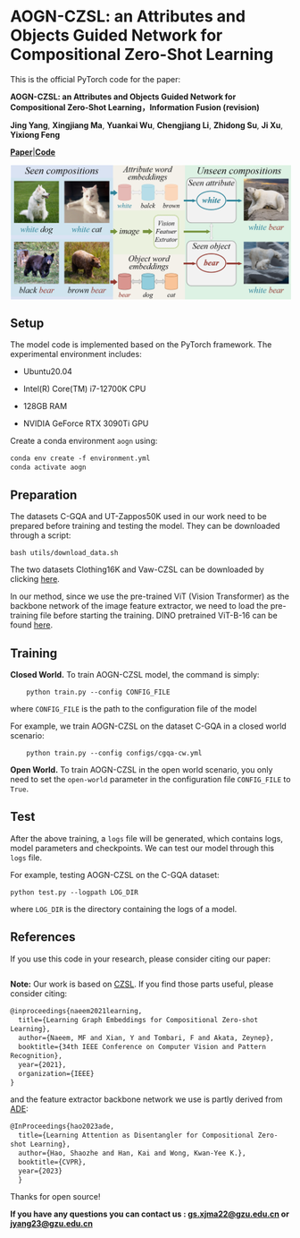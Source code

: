 # AOGN-CZSL: an Attributes and Objects Guided Network for Compositional Zero-Shot Learning

This is the official PyTorch code for the paper:

**AOGN-CZSL: an Attributes and Objects Guided Network for Compositional Zero-Shot Learning，Information Fusion (revision)**

**Jing Yang**, **Xingjiang Ma**, **Yuankai Wu**, **Chengjiang Li**, **Zhidong Su**, **Ji Xu**, **Yixiong Feng**

**[**Paper**](https://...)**|**[**Code**](https://github.com/mxjmxj1/AOGN)**

<p align="center">
  <img src="image/introduction.png"alt="" align=center />
</p>


## Setup

The model code is implemented based on the PyTorch framework. The experimental environment includes:

- Ubuntu20.04

- Intel(R) Core(TM) i7-12700K CPU
- 128GB RAM
- NVIDIA GeForce RTX 3090Ti GPU

Create a conda environment `aogn` using:

```
conda env create -f environment.yml
conda activate aogn
```

## Preparation

The datasets C-GQA and UT-Zappos50K used in our work need to be prepared before training and testing the model. They can be downloaded through a script:

```
bash utils/download_data.sh
```

The two datasets Clothing16K and Vaw-CZSL can be downloaded by clicking [here](https://drive.google.com/drive/folders/1LaJnfVv-xjsr87mhgMAtMZ5tfo3v7DLZ?usp=drive_link).

In our method, since we use the pre-trained ViT (Vision Transformer) as the backbone network of the image feature extractor, we need to load the pre-training file before starting the training. DINO pretrained ViT-B-16 can be found [here](https://drive.google.com/drive/folders/1rVLvgss6zVzQwkWbO0GA-PXXHbGg3yRN?usp=drive_link).

## Training

**Closed World.** To train  AOGN-CZSL model, the command is simply:

```
    python train.py --config CONFIG_FILE
```

where `CONFIG_FILE` is the path to the configuration file of the model 

For example, we train AOGN-CZSL on the dataset C-GQA in a closed world scenario:

```
    python train.py --config configs/cgqa-cw.yml
```

**Open World.** To train AOGN-CZSL in the open world scenario, you only need to set the `open-world`  parameter in the configuration file `CONFIG_FILE` to `True`.

## Test

After the above training, a `logs` file will be generated, which contains logs, model parameters and checkpoints. We can test our model through this `logs` file.

 For example, testing AOGN-CZSL on the C-GQA dataset:

```
python test.py --logpath LOG_DIR
```

where `LOG_DIR` is the directory containing the logs of a model.

## References

If you use this code in your research, please consider citing our paper:

```

```

**Note:** Our work is based on  [CZSL](https://github.com/ExplainableML/czsl).  If you find those parts useful, please consider citing:

```
@inproceedings{naeem2021learning,
  title={Learning Graph Embeddings for Compositional Zero-shot Learning},
  author={Naeem, MF and Xian, Y and Tombari, F and Akata, Zeynep},
  booktitle={34th IEEE Conference on Computer Vision and Pattern Recognition},
  year={2021},
  organization={IEEE}
}
```

and the feature extractor backbone network we use is partly derived from [ADE](https://github.com/haoosz/ade-czsl):

```
@InProceedings{hao2023ade,
  title={Learning Attention as Disentangler for Compositional Zero-shot Learning},
  author={Hao, Shaozhe and Han, Kai and Wong, Kwan-Yee K.},
  booktitle={CVPR},
  year={2023}
  }
```

Thanks for open source!

**If you have any questions you can contact us : gs.xjma22@gzu.edu.cn or jyang23@gzu.edu.cn**